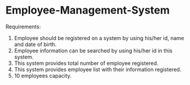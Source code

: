 # Employee-Management-System
Requirements:
1. Employee should be registered on a system by using his/her id, name and date of birth.
2. Employee information can be searched by using his/her id in this system.
3. This system provides total number of employee registered.
4. This system provides employee list with their information registered.
5. 10 employees capacity.
